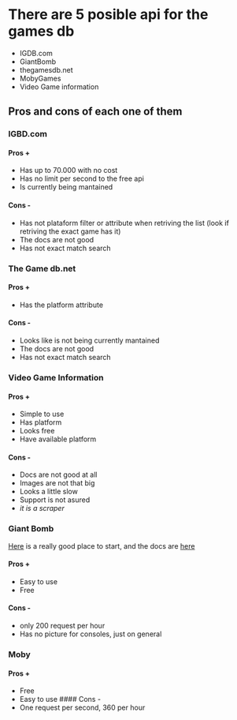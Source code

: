 # There are 5 posible api for the games db
* IGDB.com
* GiantBomb
* thegamesdb.net
* MobyGames
* Video Game information

## Pros and cons of each one of them
### IGBD.com
#### Pros +
* Has up to 70.000 with no cost
* Has no limit per second to the free api
* Is currently being mantained
#### Cons -
* Has not plataform filter or attribute when retriving the list (look if retriving the exact game has it)
* The docs are not good
* Has not exact match search

### The Game db.net
#### Pros +
* Has the platform attribute

#### Cons -
* Looks like is not being currently mantained
* The docs are not good
* Has not exact match search

### Video Game Information
#### Pros +
* Simple to use
* Has platform
* Looks free
* Have available platform

#### Cons -
* Docs are not good at all
* Images are not that big
* Looks a little slow
* Support is not asured
* *it is a scraper*

### Giant Bomb
[Here](https://www.giantbomb.com/forums/api-developers-3017/quick-start-guide-to-using-the-api-1427959/) is a really good place to start, and the docs are [here](https://www.giantbomb.com/api/documentation#toc-0-0)
#### Pros +
* Easy to use
* Free
#### Cons -
* only 200 request per hour
* Has no picture for consoles, just on general

### Moby
#### Pros +
* Free
* Easy to use
#### Cons -
* One request per second, 360 per hour
